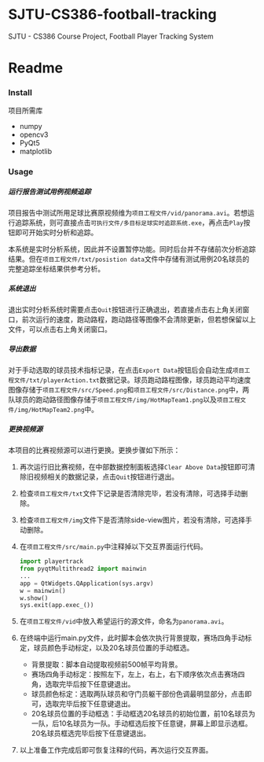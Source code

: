 # SJTU-CS386-football-tracking
SJTU - CS386 Course Project, Football Player Tracking System

# Readme

### Install

项目所需库

+ numpy
+ opencv3
+ PyQt5
+ matplotlib



### Usage

##### 运行报告测试用例视频追踪

项目报告中测试所用足球比赛原视频维为`项目工程文件/vid/panorama.avi`。若想运行追踪系统，则可直接点击`可执行文件/多目标足球实时追踪系统.exe`，再点击`Play`按钮即可开始实时分析和追踪。

本系统是实时分析系统，因此并不设置暂停功能。同时后台并不存储前次分析追踪结果。但在`项目工程文件/txt/posistion data`文件中存储有测试用例20名球员的完整追踪坐标结果供参考分析。

##### 系统退出

退出实时分析系统时需要点击`Quit`按钮进行正确退出，若直接点击右上角关闭窗口，前次运行的速度，跑动路程，跑动路径等图像不会清除更新，但若想保留以上文件，可以点击右上角关闭窗口。

##### 导出数据

对于手动选取的球员技术指标记录，在点击`Export Data`按钮后会自动生成`项目工程文件/txt/playerAction.txt`数据记录。球员跑动路程图像，球员跑动平均速度图像存储于`项目工程文件/src/Speed.png`和`项目工程文件/src/Distance.png`中，两队球员的跑动路径图像存储于`项目工程文件/img/HotMapTeam1.png`以及`项目工程文件/img/HotMapTeam2.png`中。

##### 更换视频源

本项目的比赛视频源可以进行更换。更换步骤如下所示：

1. 再次运行旧比赛视频，在中部数据控制面板选择`Clear Above Data`按钮即可清除旧视频相关的数据记录，点击`Quit`按钮进行退出。

2. 检查`项目工程文件/txt`文件下记录是否清除完毕，若没有清除，可选择手动删除。

3. 检查`项目工程文件/img`文件下是否清除side-view图片，若没有清除，可选择手动删除。

4. 在`项目工程文件/src/main.py`中注释掉以下交互界面运行代码。

   ```python
   import playertrack
   from pyqtMultithread2 import mainwin
   ...
   app = QtWidgets.QApplication(sys.argv)
   w = mainwin()
   w.show()
   sys.exit(app.exec_())
   ```

5. 在`项目工程文件/vid`中放入希望运行的源文件，命名为`panorama.avi`。

6. 在终端中运行main.py文件，此时脚本会依次执行背景提取，赛场四角手动标定，球员颜色手动标定，以及20名球员位置的手动框选。

   + 背景提取：脚本自动提取视频前500帧平均背景。
   + 赛场四角手动标定：按照左下，左上，右上，右下顺序依次点击赛场四角，选取完毕后按下任意键退出。
   + 球员颜色标定：选取两队球员和守门员躯干部份色调最明显部分，点击即可，选取完毕后按下任意键退出。
   + 20名球员位置的手动框选：手动框选20名球员的初始位置，前10名球员为一队，后10名球员为一队。手动框选后按下任意键，屏幕上即显示选框。20名球员框选完毕后按下任意键退出。

7. 以上准备工作完成后即可恢复注释的代码，再次运行交互界面。

